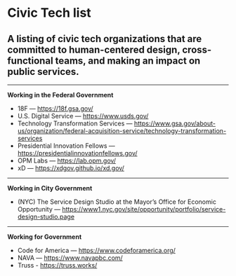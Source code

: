 
# Civic Tech list

## A listing of civic tech organizations that are committed to human-centered design, cross-functional teams, and making an impact on public services.

---

**Working in the Federal Government**
- 18F — https://18f.gsa.gov/
- U.S. Digital Service — https://www.usds.gov/
- Technology Transformation Services — https://www.gsa.gov/about-us/organization/federal-acquisition-service/technology-transformation-services
- Presidential Innovation Fellows — https://presidentialinnovationfellows.gov/
- OPM Labs — https://lab.opm.gov/
- xD — https://xdgov.github.io/xd.gov/

---

**Working in City Government**
- (NYC) The Service Design Studio at the Mayor’s Office for Economic Opportunity — https://www1.nyc.gov/site/opportunity/portfolio/service-design-studio.page

---

**Working for Government**
- Code for America — https://www.codeforamerica.org/
- NAVA — https://www.navapbc.com/
- Truss - https://truss.works/
